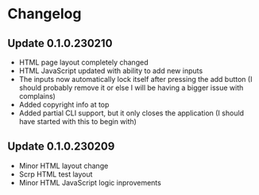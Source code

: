 # Changelog

## Update 0.1.0.230210
- HTML page layout completely changed
- HTML JavaScript updated with ability to add new inputs
- The inputs now automatically lock itself after pressing the add button (I should probably remove it or else I will be having a bigger issue with complains)
- Added copyright info at top
- Added partial CLI support, but it only closes the application (I should have started with this to begin with)

## Update 0.1.0.230209
- Minor HTML layout change
- Scrp HTML test layout
- Minor HTML JavaScript logic inprovements